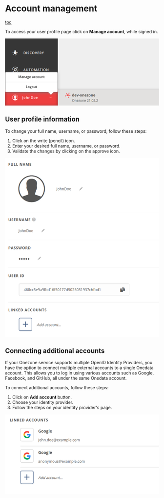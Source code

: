 # Account management

[toc][1]

To access your user profile page click on **Manage account**, while signed in.

![screen-manage-account][]

## User profile information

To change your full name, username, or password, follow these steps:

1. Click on the write (pencil) icon.
2. Enter your desired full name, username, or password.
3. Validate the changes by clicking on the approve icon.

![screen-user-information][]

## Connecting additional accounts

If your Onezone service supports multiple OpenID Identity Providers, you have
the option to connect multiple external accounts to a single Onedata account.
This allows you to log in using various accounts such as Google, Facebook,
and GitHub, all under the same Onedata account.

To connect additional accounts, follow these steps:

1. Click on **Add account** button.
2. Choose your identity provider.
3. Follow the steps on your identity provider's page.

![screen-linked-accounts][]

<!-- references -->

[1]: <>

[screen-manage-account]: ../../images/user-guide/account-management/manage-account.png

[screen-user-information]: ../../images/user-guide/account-management/user-information.png

[screen-linked-accounts]: ../../images/user-guide/account-management/linked-accounts.png

